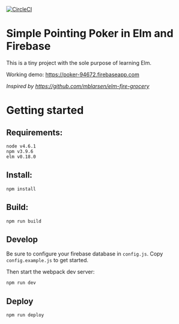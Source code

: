 [![CircleCI](https://circleci.com/gh/liubko/elm-pointing-poker.svg?style=svg)](https://circleci.com/gh/liubko/elm-pointing-poker)

# Simple Pointing Poker in Elm and Firebase

This is a tiny project with the sole purpose of learning Elm.

Working demo: https://poker-94672.firebaseapp.com

_Inspired by https://github.com/mblarsen/elm-fire-grocery_


# Getting started

## Requirements:

    node v4.6.1
    npm v3.9.6
    elm v0.18.0

## Install:

    npm install

## Build:

    npm run build

## Develop

Be sure to configure your firebase database in `config.js`. Copy
`config.example.js` to get started.

Then start the webpack dev server:

    npm run dev

## Deploy

    npm run deploy